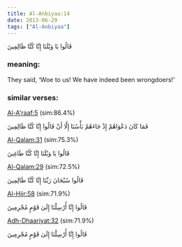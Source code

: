 ```yaml
---
title: Al-Anbiyaa:14
date: 2013-06-29
tags: ["Al-Anbiyaa"]
---
```

قَالُوا يَا وَيْلَنَا إِنَّا كُنَّا ظَالِمِينَ
### meaning: 
They said, ‘Woe to us! We have indeed been wrongdoers!’
### similar verses: 

[Al-A'raaf:5](/7/5) (sim:86.4%)

فَمَا كَانَ دَعْوَاهُمْ إِذْ جَاءَهُمْ بَأْسُنَا إِلَّا أَنْ قَالُوا إِنَّا كُنَّا ظَالِمِينَ

[Al-Qalam:31](/68/31) (sim:75.3%)

قَالُوا يَا وَيْلَنَا إِنَّا كُنَّا طَاغِينَ

[Al-Qalam:29](/68/29) (sim:72.5%)

قَالُوا سُبْحَانَ رَبِّنَا إِنَّا كُنَّا ظَالِمِينَ

[Al-Hijr:58](/15/58) (sim:71.9%)

قَالُوا إِنَّا أُرْسِلْنَا إِلَىٰ قَوْمٍ مُجْرِمِينَ

[Adh-Dhaariyat:32](/51/32) (sim:71.9%)

قَالُوا إِنَّا أُرْسِلْنَا إِلَىٰ قَوْمٍ مُجْرِمِينَ
